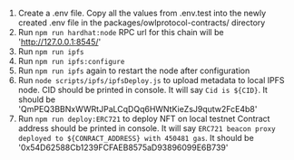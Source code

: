 1. Create a .env file. Copy all the values from .env.test into the newly created .env file in the packages/owlprotocol-contracts/ directory
2. Run `npm run hardhat:node`
   RPC url for this chain will be 'http://127.0.0.1:8545/'
3. Run `npm run ipfs`
4. Run `npm run ipfs:configure`
5. Run `npm run ipfs` again to restart the node after configuration
6. Run `node scripts/ipfs/ipfsDeploy.js` to upload metadata to local IPFS node.
   CID should be printed in console. It will say `Cid is ${CID}`. It should be 'QmPEQ3BBNxWWRtJPaLCqDQq6HWNtKieZsJ9qutw2FcE4b8'
7. Run `npm run deploy:ERC721` to deploy NFT on local testnet
   Contract address should be printed in console. It will say `ERC721 beacon proxy deployed to ${CONRACT_ADDRESS} with 450481 gas`. It should be '0x54D62588Cb1239FCFAEB8575aD93896099E6B739'
